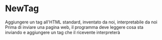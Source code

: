 # NewTag
Aggiungere un tag all'HTML standard, inventato da noi, interpretabile da noi
Prima di inviare una pagina web, il programma deve leggere cosa sta inviando e aggiungere un tag che il ricevente interpreterà
